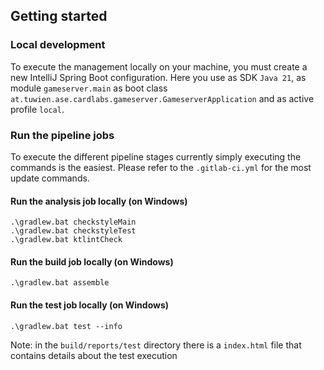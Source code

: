 ## Getting started
### Local development
To execute the management locally on your machine, you must create a new IntelliJ Spring Boot configuration. Here 
you use as SDK `Java 21`, as module `gameserver.main` as boot class
`at.tuwien.ase.cardlabs.gameserver.GameserverApplication` and as active profile `local`.

### Run the pipeline jobs
To execute the different pipeline stages currently simply executing the commands is the easiest. Please refer to the
`.gitlab-ci.yml` for the most update commands.

#### Run the analysis job locally (on Windows)
```
.\gradlew.bat checkstyleMain
.\gradlew.bat checkstyleTest
.\gradlew.bat ktlintCheck
```

#### Run the build job locally (on Windows)
```
.\gradlew.bat assemble
```

#### Run the test job locally (on Windows)
```
.\gradlew.bat test --info
```
Note: in the `build/reports/test` directory there is a `index.html` file that contains details about the test execution